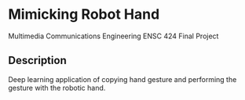 # Mimicking Robot Hand
Multimedia Communications Engineering ENSC 424 Final Project

## Description
Deep learning application of copying hand gesture and performing the gesture with the robotic hand.
